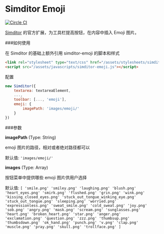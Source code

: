 # Simditor Emoji
[![Circle CI](https://circleci.com/gh/mycolorway/simditor-emoji.png?style=badge)](https://circleci.com/gh/mycolorway/simditor-emoji)


[Simditor](http://simditor.tower.im/) 的官方扩展，为工具栏提高按钮，在内容中插入 Emoji 图片。

###如何使用

在 Simditor 的基础上额外引用 simditor-emoji 的脚本和样式

```html
<link rel="stylesheet" type="text/css" href="/assets/stylesheets/simditor-emoji.css" />
<script src="/assets/javascripts/simditor-emoji.js"></script>
```

配置

```javascript
new Simditor({
	textarea: textareaElement,
	...,
	toolbar: [..., 'emoji'],
	emoji: {
		imagePath: 'images/emoji/'
	}
})
```

###参数

**imagePath** (Type: String)

emoji 图片的路径，相对或者绝对路径都可以

默认值: `'images/emoji/'`


**images** (Type: Array)

按钮菜单中提供哪些 emoji 图片供用户选择

默认值: `[
    'smile.png'
    'smiley.png'
    'laughing.png'
    'blush.png'
    'heart_eyes.png'
    'smirk.png'
    'flushed.png'
    'grin.png'
    'wink.png'
    'kissing_closed_eyes.png'
    'stuck_out_tongue_winking_eye.png'
    'stuck_out_tongue.png'
    'sleeping.png'
    'worried.png'
    'expressionless.png'
    'sweat_smile.png'
    'cold_sweat.png'
    'joy.png'
    'sob.png'
    'angry.png'
    'mask.png'
    'scream.png'
    'sunglasses.png'
    'heart.png'
    'broken_heart.png'
    'star.png'
    'anger.png'
    'exclamation.png'
    'question.png'
    'zzz.png'
    'thumbsup.png'
    'thumbsdown.png'
    'ok_hand.png'
    'punch.png'
    'v.png'
    'clap.png'
    'muscle.png'
    'pray.png'
    'skull.png'
    'trollface.png'
  ]`
